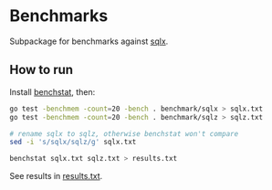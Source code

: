 # Benchmarks

Subpackage for benchmarks against [sqlx](https://github.com/jmoiron/sqlx/).

## How to run

Install [benchstat](https://pkg.go.dev/golang.org/x/perf/cmd/benchstat), then:

```bash
go test -benchmem -count=20 -bench . benchmark/sqlx > sqlx.txt
go test -benchmem -count=20 -bench . benchmark/sqlz > sqlz.txt

# rename sqlx to sqlz, otherwise benchstat won't compare
sed -i 's/sqlx/sqlz/g' sqlx.txt

benchstat sqlx.txt sqlz.txt > results.txt
```

See results in [results.txt](results.txt).
